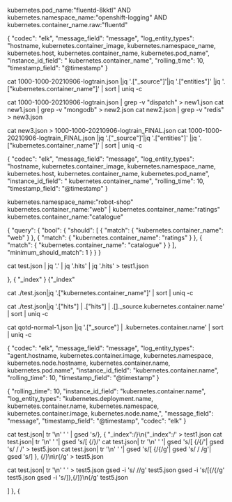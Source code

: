 kubernetes.pod_name:"fluentd-8kktl" AND kubernetes.namespace_name:"openshift-logging" AND kubernetes.container_name.raw:"fluentd"



{
  "codec": "elk",
  "message_field": "message",
  "log_entity_types": "hostname, kubernetes.container_image, kubernetes.namespace_name, kubernetes.host,  kubernetes.container_name, kubernetes.pod_name",
  "instance_id_field": " kubernetes.container_name",
  "rolling_time": 10,
  "timestamp_field": "@timestamp"
}



cat 1000-1000-20210906-logtrain.json |jq '.["_source"]'|jq '.["entities"]' |jq '.["kubernetes.container_name"]' | sort | uniq -c


cat 1000-1000-20210906-logtrain.json | grep -v "dispatch" > new1.json
cat new1.json | grep -v "mongodb" > new2.json
cat new2.json | grep -v "redis" > new3.json

cat new3.json > 1000-1000-20210906-logtrain_FINAL.json
cat 1000-1000-20210906-logtrain_FINAL.json |jq '.["_source"]'|jq '.["entities"]' |jq '.["kubernetes.container_name"]' | sort | uniq -c






{
  "codec": "elk",
  "message_field": "message",
  "log_entity_types": "hostname, kubernetes.container_image, kubernetes.namespace_name, kubernetes.host,  kubernetes.container_name, kubernetes.pod_name",
  "instance_id_field": " kubernetes.container_name",
  "rolling_time": 10,
  "timestamp_field": "@timestamp"
}


kubernetes.namespace_name:"robot-shop"
kubernetes.container_name:"web" | kubernetes.container_name:"ratings" kubernetes.container_name:"catalogue"



{
  "query": {
    "bool": {
      "should": [
        {
          "match": {
            "kubernetes.container_name": "web"
          }
        },
        {
          "match": {
            "kubernetes.container_name": "ratings"
          }
        },
        {
          "match": {
            "kubernetes.container_name": "catalogue"
          }
        }
      ],
      "minimum_should_match": 1
    }
  }
}










































cat test.json | jq '.' | jq '.hits' | jq '.hits' > test1.json

},   {     "_index"
}
{"_index"

cat ./test.json|jq '.["kubernetes.container_name"]' | sort | uniq -c

cat ./test.json|jq '.["hits"] | .["hits"] | .[]._source.kubernetes.container.name' | sort | uniq -c


cat qotd-normal-1.json |jq '.["_source"] | .kubernetes.container.name' | sort | uniq -c

{
  "codec": "elk",
  "message_field": "message",
  "log_entity_types": "agent.hostname, kubernetes.container.image, kubernetes.namespace, kubernetes.node.hostname, kubernetes.container.name, kubernetes.pod.name",
  "instance_id_field": "kubernetes.container.name",
  "rolling_time": 10,
  "timestamp_field": "@timestamp"
}


{
  "rolling_time": 10,
  "instance_id_field": "kubernetes.container.name",
  "log_entity_types": "kubernetes.deployment.name, kubernetes.container.name, kubernetes.namespace, kubernetes.container.image, kubernetes.node.name,",
  "message_field": "message",
  "timestamp_field": "@timestamp",
  "codec": "elk"
}

cat test.json| tr '\n' ' ' | gsed 's/},   {     "_index":/}\n{"_index":/' > test1.json
cat test.json| tr '\n' ' '| gsed 's/\[  {/}/'
cat test.json| tr '\n' ' '| gsed 's/\[   {/{/'| gsed 's/  / /' > test5.json
cat test.json| tr '\n' ' '| gsed 's/\[   {/{/g'| gsed 's/  / /g'| gsed 's/]   },   {/}\n\r{/g' > test5.json

cat test.json| tr '\n' ' ' > test5.json
gsed -i 's/ //g' test5.json
gsed -i 's/\[{/{/g' test5.json
gsed -i 's/]},{/\]}\n\{/g' test5.json






]   },   {